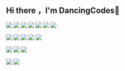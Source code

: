 ## Hi there ，I'm DancingCodes👋

 <img src="https://img.shields.io/badge/-VUE-000000?logo=vue.js" /> <img src="https://img.shields.io/badge/-React-000000?&logo=react&logoColor=white" /> <img src="https://img.shields.io/badge/-TypeScript-007ACC?style=flat-square&logo=typescript&logoColor=white" /> <img src="https://img.shields.io/badge/JavaScript-007acc?&logo=javascript&logoColor=F7DF1E"/> <img src="https://img.shields.io/badge/-HTML5-E34F26?style=flat-square&logo=html5&logoColor=white" /> <img src="https://img.shields.io/badge/CSS3-239120?&style=flat-square&logo=css3&logoColor=white" /> <img src="https://img.shields.io/badge/-Sass-CC6699?style=flat-square&logo=sass&logoColor=white" />

<img src="https://img.shields.io/badge/-MongoDB-13aa52?style=flat-square&logo=mongodb&logoColor=white" /> <img src="https://img.shields.io/badge/MySQL-00000F?style=flat-square&logo=mysql&logoColor=white" /> <img src="https://img.shields.io/badge/-Nodejs-43853d?style=flat-square&logo=Node.js&logoColor=white" /> <img src="https://img.shields.io/badge/Express.js-404D59?style=flat-square" /> <img src="https://img.shields.io/badge/Java-ED8B00?style=flat-square&logo=openjdk&logoColor=white" />

<img src="https://img.shields.io/badge/-VSCode-%23007ACC?style=flat-square&logo=visual-studio-code" /> <img src="https://img.shields.io/badge/-NPM-CB3837?style=flat-square&logo=npm&logoColor=white" /> <img src="https://img.shields.io/badge/-Git-F05032?style=flat-square&logo=git&logoColor=white" />





<img src="https://github-readme-stats.vercel.app/api?username=DancingCodes&count_private=true&show_icons=true&theme=buefy" />

<img src="https://github-readme-stats.vercel.app/api/top-langs/?username=DancingCodes" />


